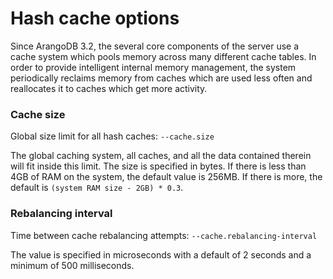 Hash cache options
==================

Since ArangoDB 3.2, the several core components of the server use a cache system
which pools memory across many different cache tables. In order to provide
intelligent internal memory management, the system periodically reclaims memory
from caches which are used less often and reallocates it to caches which get
more activity.

### Cache size

Global size limit for all hash caches: `--cache.size`

The global caching system, all caches, and all the data contained therein will
fit inside this limit. The size is specified in bytes. If there is less than 4GB
of RAM on the system, the default value is 256MB. If there is more,
the default is `(system RAM size - 2GB) * 0.3`.

### Rebalancing interval

Time between cache rebalancing attempts: `--cache.rebalancing-interval`

The value is specified in microseconds with a default of 2 seconds and a
minimum of 500 milliseconds.
